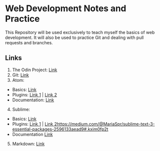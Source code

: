 Web Development Notes and Practice
==================================

This Repository will be used exclusively to teach myself the basics of
web development. It will also be used to practice Git and dealing with pull
requests and branches.

Links
-----

1. The Odin Project: [Link](http://www.theodinproject.com/courses/web-development-101)
2. Git: [Link](https://www.learnenough.com/git-tutorial#sec-installation_and_setup)
3. Atom:
  * Basics: [Link](https://flight-manual.atom.io/)
  * Plugins: [Link 1](https://github.com/mehcode/awesome-atom) | [Link 2](http://www.hongkiat.com/blog/useful-atom-packages/)
  * Documentation: [Link](https://atom.io/docs)
4. Sublime:
  * Basics: [Link](https://scotch.io/bar-talk/the-complete-visual-guide-to-sublime-text-3-getting-started-and-keyboard-shortcuts)
  * Plugins: [Link 1](http://aslanbakan.com/en/blog/33-essential-sublime-text-plugins-for-all-developers/) | [Link  2](https://medium.com/@MariaSpr/sublime-text-3-essential-packages-2596133aead9#.kxim0fp2t)https://medium.com/@MariaSpr/sublime-text-3-essential-packages-2596133aead9#.kxim0fp2t
  * Documentation [Link](https://www.sublimetext.com/docs/3/)
5. Markdown: [Link](http://www.unexpected-vortices.com/sw/rippledoc/quick-markdown-example.html)
